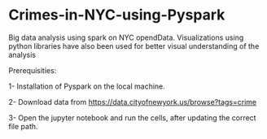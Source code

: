 # Crimes-in-NYC-using-Pyspark



Big data analysis using spark on NYC opendData. Visualizations using python libraries have also been used for better visual understanding of the analysis 


Prerequisities:

1- Installation of Pyspark on the local machine.

2- Download data from https://data.cityofnewyork.us/browse?tags=crime

3- Open the jupyter notebook and run the cells, after updating the correct file path.
